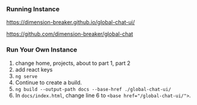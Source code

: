 ### Running Instance
https://dimension-breaker.github.io/global-chat-ui/

https://github.com/dimension-breaker/global-chat

### Run Your Own Instance
1. change home, projects, about to part 1, part 2
2. add react keys
3. `ng serve`
4. Continue to create a build.
5. `ng build --output-path docs --base-href ./global-chat-ui/`
6. In `docs/index.html`, change line 6 to `<base href="/global-chat-ui/">`.
